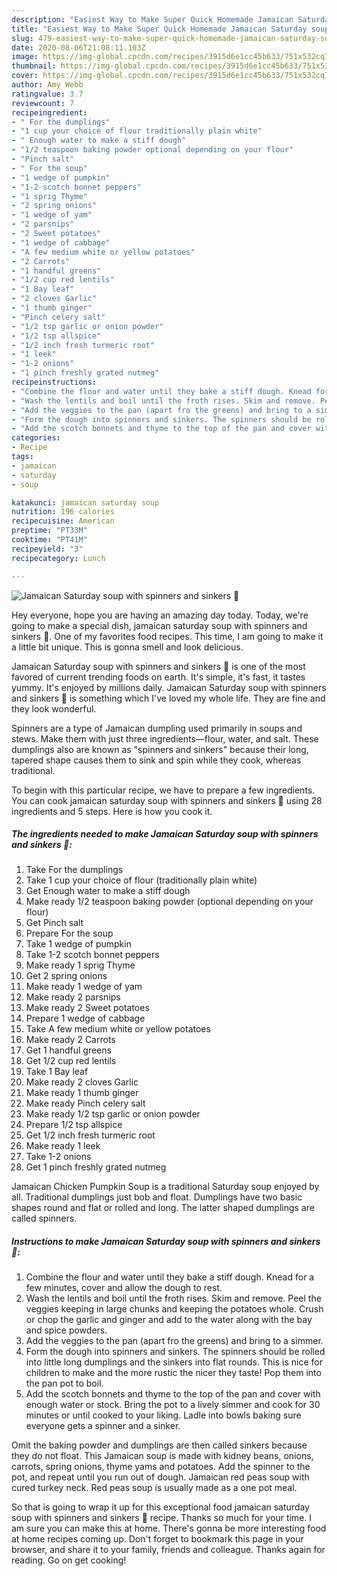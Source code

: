 ```yaml
---
description: "Easiest Way to Make Super Quick Homemade Jamaican Saturday soup with spinners and sinkers 🌱"
title: "Easiest Way to Make Super Quick Homemade Jamaican Saturday soup with spinners and sinkers 🌱"
slug: 479-easiest-way-to-make-super-quick-homemade-jamaican-saturday-soup-with-spinners-and-sinkers
date: 2020-08-06T21:08:11.103Z
image: https://img-global.cpcdn.com/recipes/3915d6e1cc45b633/751x532cq70/jamaican-saturday-soup-with-spinners-and-sinkers-🌱-recipe-main-photo.jpg
thumbnail: https://img-global.cpcdn.com/recipes/3915d6e1cc45b633/751x532cq70/jamaican-saturday-soup-with-spinners-and-sinkers-🌱-recipe-main-photo.jpg
cover: https://img-global.cpcdn.com/recipes/3915d6e1cc45b633/751x532cq70/jamaican-saturday-soup-with-spinners-and-sinkers-🌱-recipe-main-photo.jpg
author: Amy Webb
ratingvalue: 3.7
reviewcount: 7
recipeingredient:
- " For the dumplings"
- "1 cup your choice of flour traditionally plain white"
- " Enough water to make a stiff dough"
- "1/2 teaspoon baking powder optional depending on your flour"
- "Pinch salt"
- " For the soup"
- "1 wedge of pumpkin"
- "1-2 scotch bonnet peppers"
- "1 sprig Thyme"
- "2 spring onions"
- "1 wedge of yam"
- "2 parsnips"
- "2 Sweet potatoes"
- "1 wedge of cabbage"
- "A few medium white or yellow potatoes"
- "2 Carrots"
- "1 handful greens"
- "1/2 cup red lentils"
- "1 Bay leaf"
- "2 cloves Garlic"
- "1 thumb ginger"
- "Pinch celery salt"
- "1/2 tsp garlic or onion powder"
- "1/2 tsp allspice"
- "1/2 inch fresh turmeric root"
- "1 leek"
- "1-2 onions"
- "1 pinch freshly grated nutmeg"
recipeinstructions:
- "Combine the flour and water until they bake a stiff dough. Knead for a few minutes, cover and allow the dough to rest."
- "Wash the lentils and boil until the froth rises. Skim and remove. Peel the veggies keeping in large chunks and keeping the potatoes whole. Crush or chop the garlic and ginger and add to the water along with the bay and spice powders."
- "Add the veggies to the pan (apart fro the greens) and bring to a simmer."
- "Form the dough into spinners and sinkers. The spinners should be rolled into little long dumplings and the sinkers into flat rounds. This is nice for children to make and the more rustic the nicer they taste! Pop them into the pan pot to boil."
- "Add the scotch bonnets and thyme to the top of the pan and cover with enough water or stock. Bring the pot to a lively simmer and cook for 30 minutes or until cooked to your liking. Ladle into bowls baking sure everyone gets a spinner and a sinker."
categories:
- Recipe
tags:
- jamaican
- saturday
- soup

katakunci: jamaican saturday soup 
nutrition: 196 calories
recipecuisine: American
preptime: "PT33M"
cooktime: "PT41M"
recipeyield: "3"
recipecategory: Lunch

---
```



![Jamaican Saturday soup with spinners and sinkers 🌱](https://img-global.cpcdn.com/recipes/3915d6e1cc45b633/751x532cq70/jamaican-saturday-soup-with-spinners-and-sinkers-🌱-recipe-main-photo.jpg)

Hey everyone, hope you are having an amazing day today. Today, we're going to make a special dish, jamaican saturday soup with spinners and sinkers 🌱. One of my favorites food recipes. This time, I am going to make it a little bit unique. This is gonna smell and look delicious.

Jamaican Saturday soup with spinners and sinkers 🌱 is one of the most favored of current trending foods on earth. It's simple, it's fast, it tastes yummy. It's enjoyed by millions daily. Jamaican Saturday soup with spinners and sinkers 🌱 is something which I've loved my whole life. They are fine and they look wonderful.

Spinners are a type of Jamaican dumpling used primarily in soups and stews. Make them with just three ingredients—flour, water, and salt. These dumplings also are known as &#34;spinners and sinkers&#34; because their long, tapered shape causes them to sink and spin while they cook, whereas traditional.


To begin with this particular recipe, we have to prepare a few ingredients. You can cook jamaican saturday soup with spinners and sinkers 🌱 using 28 ingredients and 5 steps. Here is how you cook it.

<!--inarticleads1-->

##### The ingredients needed to make Jamaican Saturday soup with spinners and sinkers 🌱:

1. Take  For the dumplings
1. Take 1 cup your choice of flour (traditionally plain white)
1. Get  Enough water to make a stiff dough
1. Make ready 1/2 teaspoon baking powder (optional depending on your flour)
1. Get Pinch salt
1. Prepare  For the soup
1. Take 1 wedge of pumpkin
1. Take 1-2 scotch bonnet peppers
1. Make ready 1 sprig Thyme
1. Get 2 spring onions
1. Make ready 1 wedge of yam
1. Make ready 2 parsnips
1. Make ready 2 Sweet potatoes
1. Prepare 1 wedge of cabbage
1. Take A few medium white or yellow potatoes
1. Make ready 2 Carrots
1. Get 1 handful greens
1. Get 1/2 cup red lentils
1. Take 1 Bay leaf
1. Make ready 2 cloves Garlic
1. Make ready 1 thumb ginger
1. Make ready Pinch celery salt
1. Make ready 1/2 tsp garlic or onion powder
1. Prepare 1/2 tsp allspice
1. Get 1/2 inch fresh turmeric root
1. Make ready 1 leek
1. Take 1-2 onions
1. Get 1 pinch freshly grated nutmeg


Jamaican Chicken Pumpkin Soup is a traditional Saturday soup enjoyed by all. Traditional dumplings just bob and float. Dumplings have two basic shapes round and flat or rolled and long. The latter shaped dumplings are called spinners. 

<!--inarticleads2-->

##### Instructions to make Jamaican Saturday soup with spinners and sinkers 🌱:

1. Combine the flour and water until they bake a stiff dough. Knead for a few minutes, cover and allow the dough to rest.
1. Wash the lentils and boil until the froth rises. Skim and remove. Peel the veggies keeping in large chunks and keeping the potatoes whole. Crush or chop the garlic and ginger and add to the water along with the bay and spice powders.
1. Add the veggies to the pan (apart fro the greens) and bring to a simmer.
1. Form the dough into spinners and sinkers. The spinners should be rolled into little long dumplings and the sinkers into flat rounds. This is nice for children to make and the more rustic the nicer they taste! Pop them into the pan pot to boil.
1. Add the scotch bonnets and thyme to the top of the pan and cover with enough water or stock. Bring the pot to a lively simmer and cook for 30 minutes or until cooked to your liking. Ladle into bowls baking sure everyone gets a spinner and a sinker.


Omit the baking powder and dumplings are then called sinkers because they do not float. This Jamaican soup is made with kidney beans, onions, carrots, spring onions, thyme yams and potatoes. Add the spinner to the pot, and repeat until you run out of dough. Jamaican red peas soup with cured turkey neck. Red peas soup is usually made as a one pot meal. 

So that is going to wrap it up for this exceptional food jamaican saturday soup with spinners and sinkers 🌱 recipe. Thanks so much for your time. I am sure you can make this at home. There's gonna be more interesting food at home recipes coming up. Don't forget to bookmark this page in your browser, and share it to your family, friends and colleague. Thanks again for reading. Go on get cooking!
